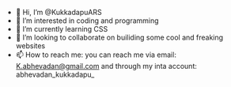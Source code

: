 - 👋 Hi, I’m @KukkadapuARS
- 👀 I’m interested in coding and programming
- 🌱 I’m currently learning CSS
- 💞️ I’m looking to collaborate on builiding some cool and freaking websites
- 📫 How to reach me: you can reach me via email: K.abhevadan@gmail.com and through my inta account: abhevadan_kukkadapu_

<!---
KukkadapuARS/KukkadapuARS is a ✨ special ✨ repository because its `README.md` (this file) appears on your GitHub profile.
You can click the Preview link to take a look at your changes.
--->
